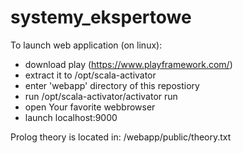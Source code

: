 # systemy_ekspertowe

To launch web application (on linux):
- download play (https://www.playframework.com/)
- extract it to /opt/scala-activator
- enter 'webapp' directory of this repostiory
- run /opt/scala-activator/activator run
- open Your favorite webbrowser
- launch localhost:9000

Prolog theory is located in:
/webapp/public/theory.txt
